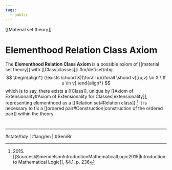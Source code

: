 ```yaml
---
tags:
  - public
---
```

[[Material set theory]]
# Elementhood Relation Class Axiom

The **Elementhood Relation Class Axiom** is a possible axiom of [[material set theory]] with [[Class|classes]]: #m/def/set/nbg 
$$
\begin{align*}
(\exists \chood X)(\forall u)(\forall \shood v)[(u,v) \in X \iff u \in v]
\end{align*}
$$
which is to say, there exists a [[Class]], unique by [[Axiom of Extensionality#Axiom of Extensionality for Classes|extensionality]], representing elementhood as a [[Relation set#Relation class]].[^2015]
It is necessary to fix a [[ordered pair#Construction|construction of the ordered pair]] within the theory.

  [^2015]: 2015\. [[Sources/@mendelsonIntroductionMathematicalLogic2015|Introduction to Mathematical Logic]], §4.1, p. 236

#
---
#state/tidy | #lang/en | #SemBr
